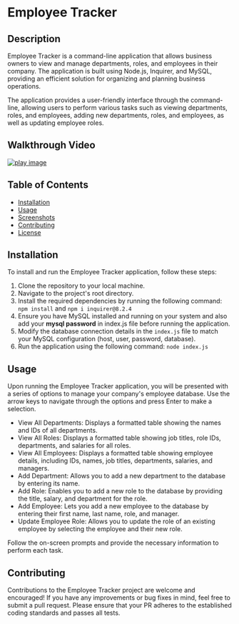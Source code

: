 # Employee Tracker

## Description

Employee Tracker is a command-line application that allows business owners to view and manage departments, roles, and employees in their company. The application is built using Node.js, Inquirer, and MySQL, providing an efficient solution for organizing and planning business operations.

The application provides a user-friendly interface through the command-line, allowing users to perform various tasks such as viewing departments, roles, and employees, adding new departments, roles, and employees, as well as updating employee roles.


## Walkthrough Video

[![play image](https://user-images.githubusercontent.com/124220654/232980789-98efdcfd-579f-4389-a10f-8822b54bbeaa.jpg)](https://clipchamp.com/watch/Dne8sd75Qkl)


## Table of Contents

- [Installation](#installation)
- [Usage](#usage)
- [Screenshots](#screenshots)
- [Contributing](#contributing)
- [License](#license)


## Installation

To install and run the Employee Tracker application, follow these steps:

1. Clone the repository to your local machine.
2. Navigate to the project's root directory.
3. Install the required dependencies by running the following command: `npm install` and `npm i inquirer@8.2.4`
4. Ensure you have MySQL installed and running on your system and also add your **mysql password** in index.js file before running the application.
5. Modify the database connection details in the `index.js` file to match your MySQL configuration (host, user, password, database).
6. Run the application using the following command: `node index.js`


## Usage

Upon running the Employee Tracker application, you will be presented with a series of options to manage your company's employee database. Use the arrow keys to navigate through the options and press Enter to make a selection.

- View All Departments: Displays a formatted table showing the names and IDs of all departments.
- View All Roles: Displays a formatted table showing job titles, role IDs, departments, and salaries for all roles.
- View All Employees: Displays a formatted table showing employee details, including IDs, names, job titles, departments, salaries, and managers.
- Add Department: Allows you to add a new department to the database by entering its name.
- Add Role: Enables you to add a new role to the database by providing the title, salary, and department for the role.
- Add Employee: Lets you add a new employee to the database by entering their first name, last name, role, and manager.
- Update Employee Role: Allows you to update the role of an existing employee by selecting the employee and their new role.

Follow the on-screen prompts and provide the necessary information to perform each task.


## Contributing

Contributions to the Employee Tracker project are welcome and encouraged! If you have any improvements or bug fixes in mind, feel free to submit a pull request. Please ensure that your PR adheres to the established coding standards and passes all tests.




